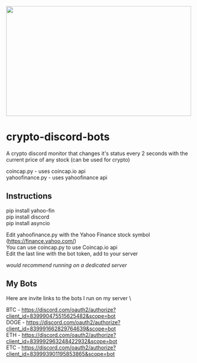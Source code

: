 <img src="https://external-content.duckduckgo.com/iu/?u=http%3A%2F%2Fd.ibtimes.co.uk%2Fen%2Ffull%2F1358912%2Fdogecoin-proves-its-worth-generosity-kindness.jpg%3Fw%3D660%26h%3D391%26l%3D50%26t%3D40&f=1&nofb=1" width="500" height="296">

# crypto-discord-bots
A crypto discord monitor that changes it's status every 2 seconds with the current price of any stock (can be used for crypto)

coincap.py - uses coincap.io api \
yahoofinance.py - uses yahoofinance api 

## Instructions

pip install yahoo-fin \
pip install discord \
pip install asyncio

Edit yahoofinance.py with the Yahoo Finance stock symbol (https://finance.yahoo.com/) \
You can use coincap.py to use Coincap.io api \
Edit the last line with the bot token, add to your server

*would recommend running on a dedicated server*

## My Bots 
Here are invite links to the bots I run on my server \

BTC - https://discord.com/oauth2/authorize?client_id=839990475515625482&scope=bot \
DOGE - https://discord.com/oauth2/authorize?client_id=839991662829764639&scope=bot \
ETH - https://discord.com/oauth2/authorize?client_id=839992963248422932&scope=bot \
ETC - https://discord.com/oauth2/authorize?client_id=839993901195853865&scope=bot
